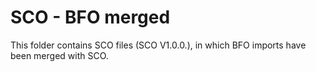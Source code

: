 # SCO - BFO merged

This folder contains SCO files (SCO V1.0.0.), in which BFO imports have been merged with SCO.